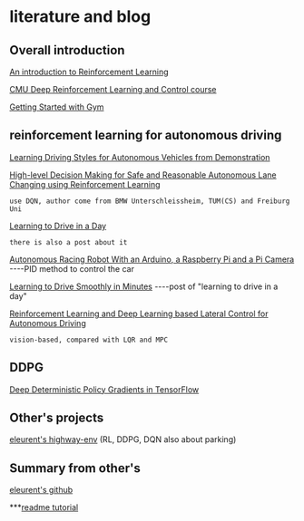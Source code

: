# literature and blog

## Overall introduction
[An introduction to Reinforcement Learning](https://www.freecodecamp.org/news/an-introduction-to-reinforcement-learning-4339519de419/)

[CMU Deep Reinforcement Learning and Control course](http://www.andrew.cmu.edu/course/10-403/)

[Getting Started with Gym](https://gym.openai.com/docs/)

## reinforcement learning for autonomous driving
[Learning Driving Styles for Autonomous Vehicles from Demonstration](http://ais.informatik.uni-freiburg.de/publications/papers/kuderer15icra.pdf)



[High-level Decision Making for Safe and Reasonable Autonomous Lane Changing using Reinforcement Learning](http://mediatum.ub.tum.de/doc/1454224/712763187208.pdf)

    use DQN, author come from BMW Unterschleissheim, TUM(CS) and Freiburg Uni


[Learning to Drive in a Day](https://arxiv.org/pdf/1807.00412.pdf)

    there is also a post about it
[Autonomous Racing Robot With an Arduino, a Raspberry Pi and a Pi Camera](https://becominghuman.ai/autonomous-racing-robot-with-an-arduino-a-raspberry-pi-and-a-pi-camera-3e72819e1e63)    ----PID method to control the car

[Learning to Drive Smoothly in Minutes](https://towardsdatascience.com/learning-to-drive-smoothly-in-minutes-450a7cdb35f4) ----post of "learning to drive in a day"
    
    
[Reinforcement Learning and Deep Learning based Lateral Control for Autonomous Driving ](https://arxiv.org/pdf/1810.12778.pdf)

    vision-based, compared with LQR and MPC
    



 ## DDPG

[Deep Deterministic Policy Gradients in TensorFlow](https://pemami4911.github.io/blog/2016/08/21/ddpg-rl.html)

## Other's projects
[eleurent's highway-env](https://github.com/eleurent/highway-env)  (RL, DDPG, DQN also about parking)

## Summary from other's

[eleurent's github](https://github.com/eleurent/phd-bibliography#policy-gradient)


***[readme tutorial](https://github.com/guodongxiaren/README#readme)
